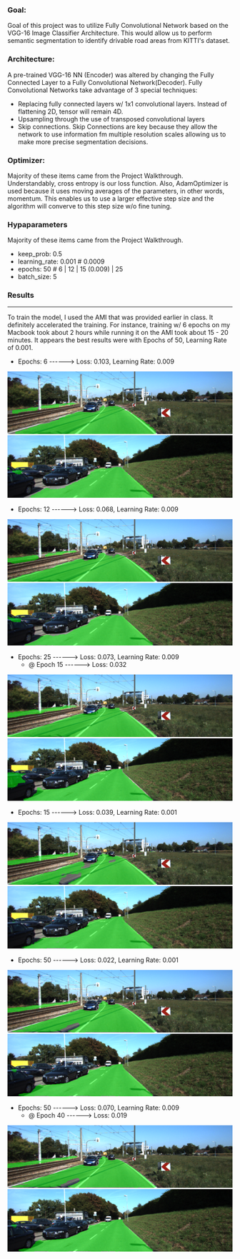 ### Goal:

Goal of this project was to utilize Fully Convolutional Network based on the VGG-16 Image Classifier Architecture. This would allow us to perform semantic segmentation to identify drivable road areas from KITTI's dataset.

### Architecture:

A pre-trained VGG-16 NN (Encoder) was altered by changing the Fully Connected Layer to a Fully Convolutional Network(Decoder). Fully Convolutional Networks take advantage of 3 special techniques:

* Replacing fully connected layers w/ 1x1 convolutional layers. Instead of flattening 2D, tensor will remain 4D.
* Upsampling through the use of transposed convolutional layers
* Skip connections. Skip Connections are key because they allow the network to use information fm multiple resolution scales allowing us to make more precise segmentation decisions.

### Optimizer:

Majority of these items came from the Project Walkthrough. Understandably, cross entropy is our loss function. Also, AdamOptimizer is used because it uses moving averages of the parameters, in other words, momentum. This enables us to use a larger effective step size and the algorithm will converve to this step size w/o fine tuning.

### Hypaparameters

Majority of these items came from the Project Walkthrough.

* keep_prob: 0.5
* learning_rate: 0.001 # 0.0009
* epochs: 50 # 6 | 12 | 15 (0.009) | 25
* batch_size: 5


### Results
****
To train the model, I used the AMI that was provided earlier in class. It definitely accelerated the training. For instance, training w/ 6 epochs on my Macbook took about 2 hours while running it on the AMI took about 15 - 20 minutes. It appears the best results were with Epochs of 50, Learning Rate of 0.001.

* Epochs: 6  ------>  Loss: 0.103, Learning Rate: 0.009

![um_000003](data/proofs/epoch_6/um_000003.png)
![um_000015](data/proofs/epoch_6/um_000015.png)

* Epochs: 12 ------>  Loss: 0.068, Learning Rate: 0.009

![um_000003](data/proofs/epoch_12/um_000003.png)
![um_000015](data/proofs/epoch_12/um_000015.png)

* Epochs: 25 ------>  Loss: 0.073, Learning Rate: 0.009
	* @ Epoch 15 ------> Loss: 0.032 

![um_000003](data/proofs/epoch_25/um_000003.png)
![um_000015](data/proofs/epoch_25/um_000015.png)


* Epochs: 15 ------>  Loss: 0.039, Learning Rate: 0.001

![um_000003](data/proofs/epoch_15_001/um_000003.png)
![um_000015](data/proofs/epoch_15_001/um_000015.png)

* Epochs: 50 ------>  Loss: 0.022, Learning Rate: 0.001
	
![um_000003](data/proofs/epoch_50_001/um_000003.png)
![um_000015](data/proofs/epoch_50_001/um_000015.png)

* Epochs: 50 ------>  Loss: 0.070, Learning Rate: 0.009
	* @ Epoch 40 ------> Loss: 0.019
	
![um_000003](data/proofs/epoch_50_001/um_000003.png)
![um_000015](data/proofs/epoch_50_001/um_000015.png)

